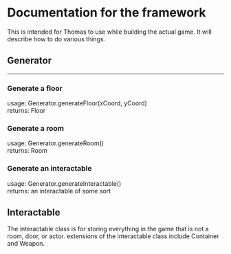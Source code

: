 # Documentation for the framework

This is intended for Thomas to use while building the actual game. It will describe how to do various things.

## Generator
---

### Generate a floor

usage: Generator.generateFloor(xCoord, yCoord)  
returns: Floor

### Generate a room

usage: Generator.generateRoom()  
returns: Room

### Generate an interactable

usage: Generator.generateInteractable()  
returns: an interactable of some sort

## Interactable
The interactable class is for storing everything in the game that is not a room, door, or actor. extensions of the interactable class include Container and Weapon.
